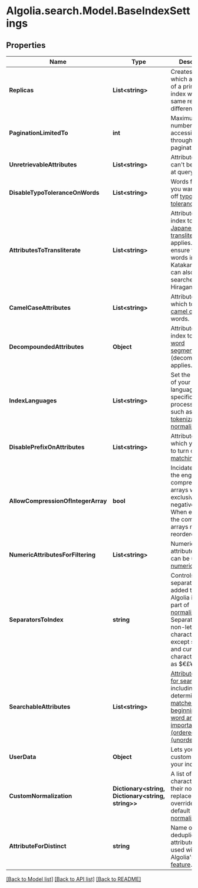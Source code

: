 # Algolia.search.Model.BaseIndexSettings

## Properties

Name | Type | Description | Notes
------------ | ------------- | ------------- | -------------
**Replicas** | **List&lt;string&gt;** | Creates [replicas](https://www.algolia.com/doc/guides/managing-results/refine-results/sorting/in-depth/replicas/), which are copies of a primary index with the same records but different settings. | [optional] 
**PaginationLimitedTo** | **int** | Maximum number of hits accessible through pagination. | [optional] [default to 1000]
**UnretrievableAttributes** | **List&lt;string&gt;** | Attributes that can&#39;t be retrieved at query time. | [optional] 
**DisableTypoToleranceOnWords** | **List&lt;string&gt;** | Words for which you want to turn off [typo tolerance](https://www.algolia.com/doc/guides/managing-results/optimize-search-results/typo-tolerance/). | [optional] 
**AttributesToTransliterate** | **List&lt;string&gt;** | Attributes in your index to which [Japanese transliteration](https://www.algolia.com/doc/guides/managing-results/optimize-search-results/handling-natural-languages-nlp/in-depth/language-specific-configurations/#japanese-transliteration-and-type-ahead) applies. This will ensure that words indexed in Katakana or Kanji can also be searched in Hiragana. | [optional] 
**CamelCaseAttributes** | **List&lt;string&gt;** | Attributes on which to split [camel case](https://wikipedia.org/wiki/Camel_case) words. | [optional] 
**DecompoundedAttributes** | **Object** | Attributes in your index to which [word segmentation](https://www.algolia.com/doc/guides/managing-results/optimize-search-results/handling-natural-languages-nlp/how-to/customize-segmentation/) (decompounding) applies. | [optional] 
**IndexLanguages** | **List&lt;string&gt;** | Set the languages of your index, for language-specific processing steps such as [tokenization](https://www.algolia.com/doc/guides/managing-results/optimize-search-results/handling-natural-languages-nlp/in-depth/tokenization/) and [normalization](https://www.algolia.com/doc/guides/managing-results/optimize-search-results/handling-natural-languages-nlp/in-depth/normalization/). | [optional] 
**DisablePrefixOnAttributes** | **List&lt;string&gt;** | Attributes for which you want to turn off [prefix matching](https://www.algolia.com/doc/guides/managing-results/optimize-search-results/override-search-engine-defaults/#adjusting-prefix-search). | [optional] 
**AllowCompressionOfIntegerArray** | **bool** | Incidates whether the engine compresses arrays with exclusively non-negative integers. When enabled, the compressed arrays may be reordered.  | [optional] [default to false]
**NumericAttributesForFiltering** | **List&lt;string&gt;** | Numeric attributes that can be used as [numerical filters](https://www.algolia.com/doc/guides/managing-results/rules/detecting-intent/how-to/applying-a-custom-filter-for-a-specific-query/#numerical-filters). | [optional] 
**SeparatorsToIndex** | **string** | Controls which separators are added to an Algolia index as part of [normalization](https://www.algolia.com/doc/guides/managing-results/optimize-search-results/handling-natural-languages-nlp/#what-does-normalization-mean). Separators are all non-letter characters except spaces and currency characters, such as $€£¥. | [optional] [default to ""]
**SearchableAttributes** | **List&lt;string&gt;** | [Attributes used for searching](https://www.algolia.com/doc/guides/managing-results/must-do/searchable-attributes/), including determining [if matches at the beginning of a word are important (ordered) or not (unordered)](https://www.algolia.com/doc/guides/managing-results/must-do/searchable-attributes/how-to/configuring-searchable-attributes-the-right-way/#understanding-word-position).  | [optional] 
**UserData** | **Object** | Lets you store custom data in your indices. | [optional] 
**CustomNormalization** | **Dictionary&lt;string, Dictionary&lt;string, string&gt;&gt;** | A list of characters and their normalized replacements to override Algolia&#39;s default [normalization](https://www.algolia.com/doc/guides/managing-results/optimize-search-results/handling-natural-languages-nlp/in-depth/normalization/). | [optional] 
**AttributeForDistinct** | **string** | Name of the deduplication attribute to be used with Algolia&#39;s [_distinct_ feature](https://www.algolia.com/doc/guides/managing-results/refine-results/grouping/#introducing-algolias-distinct-feature). | [optional] 

[[Back to Model list]](../README.md#documentation-for-models) [[Back to API list]](../README.md#documentation-for-api-endpoints) [[Back to README]](../README.md)

